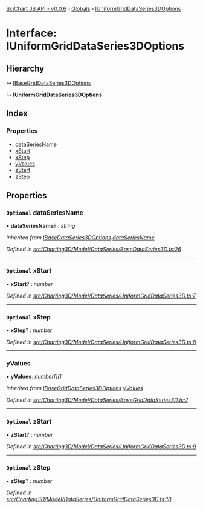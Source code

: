 [SciChart JS API - v0.0.6](../README.md) › [Globals](../globals.md) › [IUniformGridDataSeries3DOptions](iuniformgriddataseries3doptions.md)

# Interface: IUniformGridDataSeries3DOptions

## Hierarchy

  ↳ [IBaseGridDataSeries3DOptions](ibasegriddataseries3doptions.md)

  ↳ **IUniformGridDataSeries3DOptions**

## Index

### Properties

* [dataSeriesName](iuniformgriddataseries3doptions.md#optional-dataseriesname)
* [xStart](iuniformgriddataseries3doptions.md#optional-xstart)
* [xStep](iuniformgriddataseries3doptions.md#optional-xstep)
* [yValues](iuniformgriddataseries3doptions.md#yvalues)
* [zStart](iuniformgriddataseries3doptions.md#optional-zstart)
* [zStep](iuniformgriddataseries3doptions.md#optional-zstep)

## Properties

### `Optional` dataSeriesName

• **dataSeriesName**? : *string*

*Inherited from [IBaseDataSeries3DOptions](ibasedataseries3doptions.md).[dataSeriesName](ibasedataseries3doptions.md#optional-dataseriesname)*

*Defined in [src/Charting3D/Model/DataSeries/BaseDataSeries3D.ts:26](https://github.com/ABTSoftware/SciChart.Dev/blob/f6fba97af2/Web/src/SciChart/src/Charting3D/Model/DataSeries/BaseDataSeries3D.ts#L26)*

___

### `Optional` xStart

• **xStart**? : *number*

*Defined in [src/Charting3D/Model/DataSeries/UniformGridDataSeries3D.ts:7](https://github.com/ABTSoftware/SciChart.Dev/blob/f6fba97af2/Web/src/SciChart/src/Charting3D/Model/DataSeries/UniformGridDataSeries3D.ts#L7)*

___

### `Optional` xStep

• **xStep**? : *number*

*Defined in [src/Charting3D/Model/DataSeries/UniformGridDataSeries3D.ts:8](https://github.com/ABTSoftware/SciChart.Dev/blob/f6fba97af2/Web/src/SciChart/src/Charting3D/Model/DataSeries/UniformGridDataSeries3D.ts#L8)*

___

###  yValues

• **yValues**: *number[][]*

*Inherited from [IBaseGridDataSeries3DOptions](ibasegriddataseries3doptions.md).[yValues](ibasegriddataseries3doptions.md#yvalues)*

*Defined in [src/Charting3D/Model/DataSeries/BaseGridDataSeries3D.ts:7](https://github.com/ABTSoftware/SciChart.Dev/blob/f6fba97af2/Web/src/SciChart/src/Charting3D/Model/DataSeries/BaseGridDataSeries3D.ts#L7)*

___

### `Optional` zStart

• **zStart**? : *number*

*Defined in [src/Charting3D/Model/DataSeries/UniformGridDataSeries3D.ts:9](https://github.com/ABTSoftware/SciChart.Dev/blob/f6fba97af2/Web/src/SciChart/src/Charting3D/Model/DataSeries/UniformGridDataSeries3D.ts#L9)*

___

### `Optional` zStep

• **zStep**? : *number*

*Defined in [src/Charting3D/Model/DataSeries/UniformGridDataSeries3D.ts:10](https://github.com/ABTSoftware/SciChart.Dev/blob/f6fba97af2/Web/src/SciChart/src/Charting3D/Model/DataSeries/UniformGridDataSeries3D.ts#L10)*

